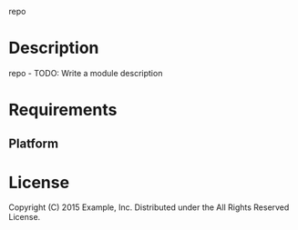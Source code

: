 repo

Description
===========

repo - TODO: Write a module description

Requirements
============

Platform
--------

License
=======

Copyright (C) 2015 Example, Inc.
Distributed under the All Rights Reserved License.
